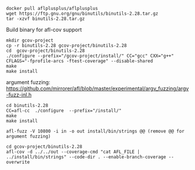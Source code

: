 
```
docker pull aflplusplus/aflplusplus
wget https://ftp.gnu.org/gnu/binutils/binutils-2.28.tar.gz
tar -xzvf binutils-2.28.tar.gz
```

Build binary for afl-cov support
```
mkdir gcov-project
cp -r binutils-2.28 gcov-project/binutils-2.28
cd  gcov-project/binutils-2.28
./configure --prefix="/gcov-project/install/" CC="gcc" CXX="g++" CFLAGS="-fprofile-arcs -ftest-coverage" --disable-shared
make
make install
```
argument fuzzing: https://github.com/mirrorer/afl/blob/master/experimental/argv_fuzzing/argv-fuzz-inl.h

```
cd binutils-2.28
CC=afl-cc  ./configure  --prefix="/install/"
make
make install
```


```
afl-fuzz -V 10800 -i in -o out install/bin/strings @@ (remove @@ for argument fuzzing)
```
```
cd gcov-project/binutils-2.28
afl-cov -d ../../out --coverage-cmd "cat AFL_FILE | ../install/bin/strings" --code-dir . --enable-branch-coverage --overwrite
```
